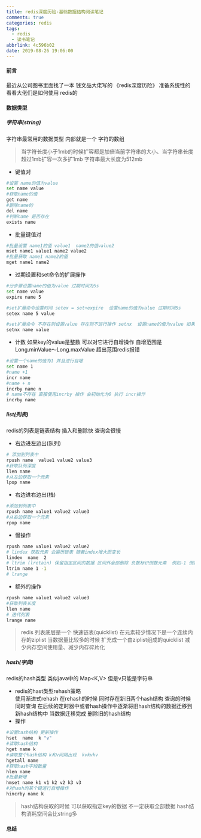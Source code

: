 ```yaml
---
title: redis深度历险-基础数据结构阅读笔记
comments: true
categories: redis
tags:
  - redis
  - 读书笔记
abbrlink: 4c596b02
date: 2019-08-26 19:06:00
---
```

#### 前言
最近从公司图书里面找了一本 钱文品大佬写的 《redis深度历险》 准备系统性的看看大佬们是如何使用 redis的 

#### 数据类型
##### 字符串(string)
字符串最常用的数据类型  内部就是一个 字符的数组      
> 当字符长度小于1mb的时候扩容都是加倍当前字符串的大小、当字符串长度超过1mb扩容一次多扩1mb  字符串最大长度为512mb 

* 键值对    
```bash
#设置 name的值为value
set name value
#获取name的值
get name 
#删除name的
del name 
#判断name 是否存在
exists name 
```
* 批量键值对     
```bash
#批量设置 name1的值 value1  name2的值value2
mset name1 value1 name2 value2 
#批量获取 name1 name2的值 
mget name1 name2  
```  
* 过期设置和set命令的扩展操作    
```bash
#分步骤设置name的值为value 过期时间为5s
set name value 
expire name 5 

#set扩展命令设置时间 setex = set+expire  设置name的值为value 过期时间5s 
setex name 5 value 

#set扩展命令 不存在则设置value 存在则不进行操作 setnx  设置name的值为value 如果不存在set创建name=value 如果存在不处理name的值
setnx name value 
```
* 计数 
如果key的value是整数 可以对它进行自增操作 自增范围是Long.minValue～Long.maxValue 超出范围redis报错      
```bash
#设置一个name的值为1 并且进行自增
set name 1
#name +1  
incr name
#name + n
incrby name n  
# name不存在 直接使用incrby 操作 会初始化为0 执行 incr操作
incrby name 
```

##### list(列表)
redis的列表是链表结构 插入和删除快  查询会很慢 
* 右边进左边出(队列)
```bash
# 添加到列表中 
rpush name  value1 value2 value3 
#获取队列深度
llen name 
#从左边获取一个元素 
lpop name 
```
* 右边进右边出(栈)
```bash
#添加到列表中
rpush name value1 value2 value3 
#从右边获取一个元素 
rpop name 
```
* 慢操作
```bash
rpush name value1 value2 value2 
# lindex 获取元素 会遍历链表 随着index增大而变长
lindex  name  2   
# ltrim (lretain) 保留指定区间的数据 区间外全部删除 负数标识倒数元素  例如-1 倒数第一个元素 
ltrim name 1 -1  
# lrange 
```
* 额外的操作
```bash
rpush name value1 value2 value3 
#获取列表长度 
llen name 
# 迭代列表
lrange name  
```
> redis 列表底层是一个 快速链表(quicklist) 在元素较少情况下是一个连续内存的ziplist  当数据量比较多的时候 扩充成一个由ziplist组成的quicklist 减少内存空间使用量、减少内存碎片化 
##### hash(字典)
redis的hash类型 类似java中的 Map<K,V> 但是v只能是字符串    
* redis的hast类型rehash策略   
使用渐进式rehash  在rehash的时候 同时存在新旧两个hash结构  查询的时候同时查询  在后续的定时器中或者hash操作中逐渐将旧hash结构的数据迁移到新hash结构中  当数据迁移完成 删除旧的hash结构    
* 操作   
```bash
#设置hash结构 更新操作
hset  name  k "v"
#读取hash结构
hget name k 
#读取整个hash结构 k和v间隔出现  kvkvkv
hgetall name 
#获取hash字段数量
hlen name 
#批量新增 
hmset name k1 v1 k2 v2 k3 v3 
#对hash的某个键进行自增操作 
hincrby name k 
```
> hash结构获取的时候 可以获取指定key的数据 不一定获取全部数据     hash结构消耗空间会比string多 

#### 总结 

